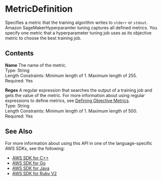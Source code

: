 # MetricDefinition<a name="API_MetricDefinition"></a>

Specifies a metric that the training algorithm writes to `stderr` or `stdout`\. Amazon SageMakerHyperparamter tuning captures all defined metrics\. You specify one metric that a hyperparameter tuning job uses as its objective metric to choose the best training job\.

## Contents<a name="API_MetricDefinition_Contents"></a>

 **Name**   <a name="SageMaker-Type-MetricDefinition-Name"></a>
The name of the metric\.  
Type: String  
Length Constraints: Minimum length of 1\. Maximum length of 255\.  
Required: Yes

 **Regex**   <a name="SageMaker-Type-MetricDefinition-Regex"></a>
A regular expression that searches the output of a training job and gets the value of the metric\. For more information about using regular expressions to define metrics, see [Defining Objective Metrics](automatic-model-tuning-define-metrics.md)\.  
Type: String  
Length Constraints: Minimum length of 1\. Maximum length of 500\.  
Required: Yes

## See Also<a name="API_MetricDefinition_SeeAlso"></a>

For more information about using this API in one of the language\-specific AWS SDKs, see the following:
+  [AWS SDK for C\+\+](https://docs.aws.amazon.com/goto/SdkForCpp/sagemaker-2017-07-24/MetricDefinition) 
+  [AWS SDK for Go](https://docs.aws.amazon.com/goto/SdkForGoV1/sagemaker-2017-07-24/MetricDefinition) 
+  [AWS SDK for Java](https://docs.aws.amazon.com/goto/SdkForJava/sagemaker-2017-07-24/MetricDefinition) 
+  [AWS SDK for Ruby V2](https://docs.aws.amazon.com/goto/SdkForRubyV2/sagemaker-2017-07-24/MetricDefinition) 